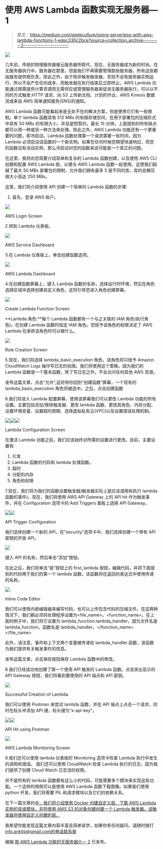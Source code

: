 # 使用 AWS Lambda 函数实现无服务器— 1

> 原文：<https://medium.com/geekculture/going-serverless-with-aws-lambda-functions-1-edec330c2bce?source=collection_archive---------2----------------------->

![](img/de8812606fa81cf49eea41b43f57f4ad.png)

几年前，传统的物理服务器被云服务器所取代，现在，无服务器成为新的时尚。在无服务器执行中，服务器在那里，但是我们不再需要管理那些服务器。所有这些都由服务提供商负责。除此之外，由于除非触发触发器，否则不会有服务器实例运行，所以不会产生任何成本，而触发器在执行结束后立即终止。AWS Lambda 功能通过按需提供计算资源而无需供应或管理服务器来促进无服务器执行，可以以不同的方式触发:HTTP 请求、向 S3 上传新文档、计划的作业、AWS Kinesis 数据流或来自 AWS 简单通知服务(SNS)的通知。

AWS Lambda 函数可能看起来是无处不在的解决方案，但是使用它们有一些限制。单个 lambda 函数具有 512 MBs 的有限存储空间，在用于部署包的压缩形式中具有 50 MBs 的有限大小，并且是短暂的，最长 15 分钟。上面提到的所有缺点都可以用一种或另一种方法来处理。除此之外，AWS Lambda 功能还有一个更重要的问题，即冷启动。Lambda 函数处理第一个请求需要一些时间，因为 Lambda 必须启动该函数的一个新实例。如果在任何时候您期望快速响应，而您的函数没有活动实例，那么冷启动对您的函数来说可能是一个真正的问题。

在这里，我将向您简要介绍简单和复杂的 Lambda 函数创建，以及使用 AWS CLI 创建和配置 AWS Lambda 层，以便与 AWS Lambda 函数一起使用，这使我们超越了最大 50 MBs 部署包的限制，允许我们拥有最多 5 层不同的库，库的总解压缩大小高达 250 MBs。

这里，我们将介绍使用 API 创建一个简单的 Lambda 函数的步骤:

1.  首先，登录 AWS 帐户。

![](img/ae8be354b630749bebb219d40d0fdd13.png)

AWS Login Screen

2.转到 Lambda 仪表板。

![](img/bf2ab48a507e5a0bd0fcaf2f46537aa9.png)

AWS Service Dashboard

3.在 Lambda 仪表板上，单击创建函数选项。

![](img/704c22942c700c64e20483e1a989b983.png)

AWS Lambda Dashboard

4.在创建函数屏幕上，键入 Lambda 函数的名称，选择运行时环境，然后在角色选择区域中选择创建自定义角色，这将引导您进入角色创建屏幕。

![](img/b0534ead1fb1bc3c09c5107792b4c476.png)

Create Lambda Function Screen

**Lambda 角色:**每个 Lambda 函数都有一个与之关联的 IAM 角色(执行角色)。在创建 Lambda 函数时指定 IAM 角色。您授予该角色的权限决定了 AWS Lambda 在承担该角色时可以做什么。

![](img/1d8904f244d9e77b7f7006990676217a.png)

Role Creation Screen

5.现在，我们将选择 lambda_basic_execution 角色，该角色将只授予 Amazon CloudWatch Logs 操作写日志的权限。我们将使用这个策略，因为我们的 Lambda 函数是一个基本函数，除了写日志之外，不会访问任何其他 AWS 资源。

发布这篇文章，点击“允许”,这将带你回到“创建函数”屏幕，一个现有的 lambda_basic_execution 角色将被选中。之后，点击创建函数

6.我们将进入 Lambda 配置屏幕，使用该屏幕我们可以更改 Lambda 功能的所有设置。主要包括添加/移除触发器、更改 lambda 函数、更改其角色、内存分配、设置环境变量、设置超时周期、选择虚拟私有云(VPC)以及设置错误处理机制。

![](img/5543258ea4e1640939004e42bb7c9383.png)![](img/ac64515f02bd5b1f2b28f7c3a71462ed.png)![](img/080b05fc359c3156ea52f98dd11bb8b4.png)

Lambda Configuration Screen

在激活 Lambda 功能之前，我们应该始终对所需的设置进行更改。目前，主要设置有:

1.  引发
2.  Lambda 函数的代码和 lambda 处理函数。
3.  超时
4.  分配的内存
5.  角色和权限

7.现在，我们将为我们的函数设置触发器(触发器实际上是应该调用和执行 lambda 函数的事件)。现在，我们将使用 AWS API Gateway 上的 API hit 作为触发事件，并在 Configuration 选项卡的 Add Triggers 面板上选择 API Gateway。

![](img/502cbdb6bdc0759e8acccb979f783382.png)![](img/f42b634ca25d2477562eb77ec386d626.png)

API Trigger Configuration

我们选择创建一个新的 API，在“security”选项卡中，我们选择创建一个带有 API 密钥的开放 API。

![](img/42fcdf10794f3b66e433af9d7e25856d.png)

键入 API 的名称，然后单击“添加”按钮。

在此之后，我们将单击“层”按钮上的 first_lambda 按钮，编辑代码，并将下面提到的代码用于我们的第一个 lambda 函数，该函数将在返回的表达式中使用传递的名称。

![](img/26920f221fc881aeba4b3bf533632551.png)

Inline Code Editor

我们可以使用内嵌编辑器来编写代码，也可以上传包含代码的压缩文件。在这两种情况下，我们都必须将处理程序设置为<file_name>。<function_name>。在上面的例子中，我们将它设置为 lambda_function.lambda_handler，因为文件名是 lambda_function，函数名是 lambda_handler。</function_name></file_name>

此外，请注意，事件和上下文两个变量被传递给 lambda_handler 函数，该函数为我们提供有关触发事件的信息。

发布这篇文章，点击保存按钮保存 Lambda 函数中的修改。

8.我们已经成功地创建了第一个使用 API 触发的 Lambda 函数。点击突出显示的 API Gateway 按钮，我们将看到要使用的 API 端点和 API 密钥。

![](img/2d13a5e024633d2878869c79a839baf8.png)

Successful Creation of Lambda

我们可以使用 Postman 来尝试 lambda 函数，并在 API 端点上点击一个请求，同时在标头中添加 API 键，标头键为“x-api-key”。

![](img/9aa8f1d96d2288b300cb1c1046ab28aa.png)![](img/102f5af29202965438bc177b94b14b33.png)

API Hit using Postman

![](img/4ac9b9b32bbddb0881c4a48865529e8c.png)

AWS Lambda Monitoring Screen

9.我们还可以使用 lambda 仪表板的 Monitoring 选项卡检查 Lambda 执行中发生的调用和错误。
我们还可以使用 CloudWatch 检查 Lambda 执行的日志，因为我们提供了创建 Cloud Watch 日志流的权限。

并不是所有的 lambda 函数都有这么小的代码，可能需要多个模块来实现这些功能。一个这样的用例可以是使用 AWS Lambda 函数下载图像。如果我们使用 python 开发，我们将需要 PIL 和请求模块以及它们的依赖关系。

在下一篇文章的[中，我们将介绍使用 Docker 创建自定义层、下载 AWS Lambda 实例的库或模块，并将使用 AWS S3 的对象创建创建一个 Lambda 触发器，该触发器将使用自定义创建的层。](/@info.ankitp/going-serverless-with-aws-lambda-functions-2-51a1bd786547)

我希望你能发现这篇文章内容丰富且简单易学，如果你有任何疑问，请随时拨打 info.ankitp@gmail.com[的电话联系我](mailto:info.ankitp@gmail.com)

编辑:[带 AWS Lambda 功能的无服务器化— 2](/@info.ankitp/going-serverless-with-aws-lambda-functions-2-51a1bd786547) 已发布。